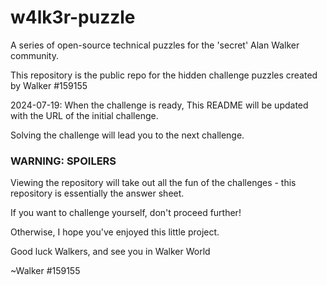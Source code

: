 # w4lk3r-puzzle
A series of open-source technical puzzles for the 'secret' Alan Walker community.

This repository is the public repo for the hidden challenge puzzles created by Walker #159155

2024-07-19: 
When the challenge is ready, This README will be updated with the URL of the initial challenge.

Solving the challenge will lead you to the next challenge.

### WARNING: SPOILERS ###

Viewing the repository will take out all the fun of the challenges - this repository is essentially the answer sheet.

If you want to challenge yourself, don't proceed further!

Otherwise, I hope you've enjoyed this little project.

Good luck Walkers, and see you in Walker World

~Walker #159155
